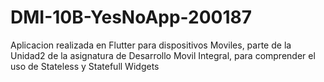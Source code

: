 # DMI-10B-YesNoApp-200187
Aplicacion realizada en Flutter para dispositivos Moviles, parte de la Unidad2 de la asignatura de Desarrollo Movil Integral, para comprender el uso de Stateless y Statefull Widgets
